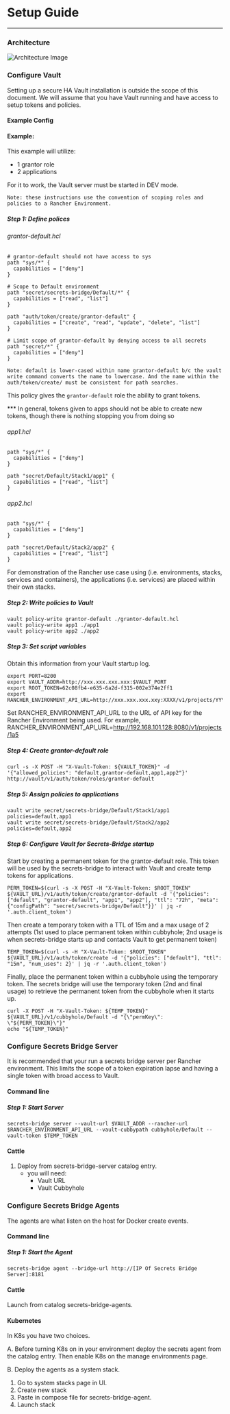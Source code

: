 # Setup Guide
----

### Architecture

![Architecture Image](https://github.com/rancher/secrets-bridge/blob/master/docs/secrets_bridge_arch.svg)


### Configure Vault

Setting up a secure HA Vault installation is outside the scope of this document. We will assume that you have Vault running and have access to setup tokens and policies.


#### Example Config

#### Example:

This example will utilize:

* 1 grantor role
* 2 applications

For it to work, the Vault server must be started in DEV mode.

```
Note: these instructions use the convention of scoping roles and policies to a Rancher Environment.
```  

##### Step 1: Define polices

###### grantor-default.hcl

```
# grantor-default should not have access to sys
path "sys/*" {
  capabilities = ["deny"]
}

# Scope to Default environment
path "secret/secrets-bridge/Default/*" {
  capabilities = ["read", "list"]
}

path "auth/token/create/grantor-default" {
  capabilities = ["create", "read", "update", "delete", "list"]
}

# Limit scope of grantor-default by denying access to all secrets
path "secret/*" {
  capabilities = ["deny"]
}
```
`Note: default is lower-cased within name grantor-default b/c the vault write command converts the name to lowercase. And the name within the auth/token/create/ must be consistent for path searches.`

This policy gives the `grantor-default` role the ability to grant tokens.

\*\*\* In general, tokens given to apps should not be able to create new tokens, though there is nothing stopping you from doing so

###### app1.hcl

```
path "sys/*" {
  capabilities = ["deny"]
}

path "secret/Default/Stack1/app1" {
  capabilities = ["read", "list"]
}

```

###### app2.hcl

```
path "sys/*" {
  capabilities = ["deny"]
}

path "secret/Default/Stack2/app2" {
  capabilities = ["read", "list"]
}

```
For demonstration of the Rancher use case using (i.e. environments, stacks, services and containers), the applications (i.e. services) are placed within their own stacks.

##### Step 2: Write policies to Vault

```
vault policy-write grantor-default ./grantor-default.hcl
vault policy-write app1 ./app1
vault policy-write app2 ./app2
```

##### Step 3: Set script variables

Obtain this information from your Vault startup log.

```
export PORT=8200
export VAULT_ADDR=http://xxx.xxx.xxx.xxx:$VAULT_PORT
export ROOT_TOKEN=62c08fb4-e635-6a2d-f315-002e374e2ff1
export RANCHER_ENVIRONMENT_API_URL=http://xxx.xxx.xxx.xxy:XXXX/v1/projects/YYY
```
Set RANCHER_ENVIRONMENT_API_URL to the URL of API key for the Rancher Environment being used. For example, RANCHER_ENVIRONMENT_API_URL=http://192.168.101.128:8080/v1/projects/1a5

##### Step 4: Create grantor-default role

```
curl -s -X POST -H "X-Vault-Token: ${VAULT_TOKEN}" -d '{"allowed_policies": "default,grantor-default,app1,app2"}' http://vault/v1/auth/token/roles/grantor-default
```

##### Step 5: Assign policies to applications

```
vault write secret/secrets-bridge/Default/Stack1/app1 policies=default,app1
vault write secret/secrets-bridge/Default/Stack2/app2 policies=default,app2
```

##### Step 6: Configure Vault for Secrets-Bridge startup

Start by creating a permanent token for the grantor-default role. This token will be used by the secrets-bridge to interact with Vault and create temp tokens for applications.

```
PERM_TOKEN=$(curl -s -X POST -H "X-Vault-Token: $ROOT_TOKEN" ${VAULT_URL}/v1/auth/token/create/grantor-default -d '{"policies": ["default", "grantor-default", "app1", "app2"], "ttl": "72h", "meta": {"configPath": "secret/secrets-bridge/Default"}}' | jq -r '.auth.client_token')
```

Then create a temporary token with a TTL of 15m and a max usage of 2 attempts (1st used to place permanent token within cubbyhole; 2nd usage is when secrets-bridge starts up and contacts Vault to get permanent token)

```
TEMP_TOKEN=$(curl -s -H "X-Vault-Token: $ROOT_TOKEN" ${VAULT_URL}/v1/auth/token/create -d '{"policies": ["default"], "ttl": "15m", "num_uses": 2}' | jq -r '.auth.client_token')
```

Finally, place the permanent token within a cubbyhole using the temporary token. The secrets bridge will use the temporary token (2nd and final usage) to retrieve the permanent token from the cubbyhole when it starts up.

```
curl -X POST -H "X-Vault-Token: ${TEMP_TOKEN}" ${VAULT_URL}/v1/cubbyhole/Default -d "{\"permKey\": \"${PERM_TOKEN}\"}"
echo "${TEMP_TOKEN}"
```

### Configure Secrets Bridge Server

It is recommended that your run a secrets bridge server per Rancher environment. This limits the scope of a token expiration lapse and having a single token with broad access to Vault.

#### Command line
##### Step 1: Start Server

```
secrets-bridge server --vault-url $VAULT_ADDR --rancher-url $RANCHER_ENVIRONMENT_API_URL --vault-cubbypath cubbyhole/Default --vault-token $TEMP_TOKEN
```

#### Cattle

1. Deploy from secrets-bridge-server catalog entry.
	* you will need:
		* Vault URL
		* Vault Cubbyhole

### Configure Secrets Bridge Agents

 The agents are what listen on the host for Docker create events.

#### Command line
##### Step 1: Start the Agent

```
secrets-bridge agent --bridge-url http://[IP Of Secrets Bridge Server]:8181
```

#### Cattle

Launch from catalog secrets-bridge-agents.

#### Kubernetes

In K8s you have two choices.

A. Before turning K8s on in your environment deploy the secrets agent from the catalog entry. Then enable K8s on the manage environments page.

B. Deploy the agents as a system stack.

1. Go to system stacks page in UI.
2. Create new stack
3. Paste in compose file for secrets-bridge-agent. 
4. Launch stack




